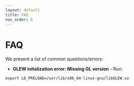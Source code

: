 ```yaml
---
layout: default
title: FAQ
nav_order: 6
---
```

# FAQ
We present a list of common questions/errors:
- **GLEW initalization error: Missing GL version** - Run: 
```
export LD_PRELOAD=/usr/lib/x86_64-linux-gnu/libGLEW.so
```